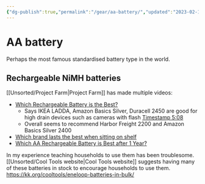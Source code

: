 ```yaml
---
{"dg-publish":true,"permalink":"/gear/aa-battery/","updated":"2023-02-14T23:28:29.521-08:00"}
---
```


# AA battery

Perhaps the most famous standardised battery type in the world.

## Rechargeable NiMH batteries

[[Unsorted/Project Farm\|Project Farm]] has made multiple videos:
 - [Which Rechargeable Battery is the Best?](https://www.youtube.com/watch?v=0A1GvQ40j0Q)
	- Says IKEA LADDA, Amazon Basics Silver, Duracell 2450 are good for high drain devices such as cameras with flash [Timestamp 5:08](https://youtu.be/0A1GvQ40j0Q?t=308)
	- Overall seems to recommend Harbor Freight 2200 and Amazon Basics Silver 2400
- [Which brand lasts the best when sitting on shelf](https://www.youtube.com/watch?v=RC3RlKyW2Mg)
- [Which AA Rechargeable Battery is Best after 1 Year?](https://www.youtube.com/watch?v=-jXQNY6rve8)

In my experience teaching households to use them has been troublesome. [[Unsorted/Cool Tools website\|Cool Tools website]] suggests having many of these batteries in stock to encourage households to use them. https://kk.org/cooltools/eneloop-batteries-in-bulk/